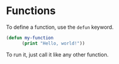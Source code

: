 # Functions

To define a function, use the `defun` keyword.

```lisp
(defun my-function
      (print "Hello, world!"))
```

To run it, just call it like any other function.

